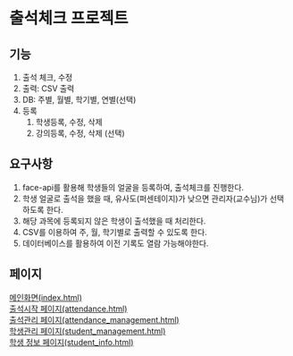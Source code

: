 # 출석체크 프로젝트
## 기능
1. 출석 체크, 수정
2. 출력: CSV 출력
3. DB: 주별, 월별, 학기별, 연별(선택)
4. 등록
    1. 학생등록, 수정, 삭제
    2. 강의등록, 수정, 삭제 (선택)

## 요구사항
1. face-api를 활용해 학생들의 얼굴을 등록하여, 출석체크를 진행한다.
2. 학생 얼굴로 출석을 했을 때, 유사도(퍼센테이지)가 낮으면 관리자(교수님)가 선택하도록 한다.
3. 해당 과목에 등록되지 않은 학생이 출석했을 때 처리한다.
4. CSV를 이용하여 주, 월, 학기별로 출력할 수 있도록 한다.
5. 데이터베이스를 활용하여 이전 기록도 열람 가능해야한다.

## 페이지
[메인화면(index.html)](index.html)<br>
[출석시작 페이지(attendance.html)](attendance.html)<br>
[출석관리 페이지(attendance_management.html)](attendance_management.html)<br>
[학생관리 페이지(student_management.html)](student_management.html)<br>
[학생 정보 페이지(student_info.html)](student_info.html)<br>
